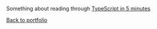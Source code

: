 Something about reading through [TypeScript in 5 minutes](https://www.typescriptlang.org/docs/handbook/typescript-in-5-minutes.html)  
  
[Back to portfolio](https://timblakel.github.io/)  